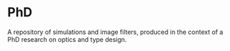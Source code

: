 # PhD
A repository of simulations and image filters, produced in the context of a PhD research on optics and type design.
